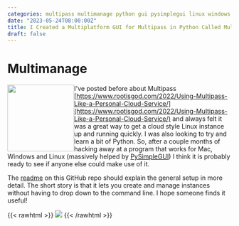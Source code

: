 ```yaml
---
categories: multipass multimanage python gui pysimplegui linux windows mac cloudinit
date: "2023-05-24T08:00:00Z"
title: I Created a Multiplatform GUI for Multipass in Python Called Multimanage
draft: false
---
```


# Multimanage

<img style="float: left;" src="/assets/images/2023/I-Created-A-Multiplatform-GUI-For-Multipass-With-Python/MultiManage-Logo.ico" width=150px>

I've posted before about Multipass [https://www.rootisgod.com/2022/Using-Multipass-Like-a-Personal-Cloud-Service/](https://www.rootisgod.com/2022/Using-Multipass-Like-a-Personal-Cloud-Service/) and always felt it was a great way to get a cloud style Linux instance up and running quickly. I was also looking to try and learn a bit of Python. So, after a couple months of hacking away at a program that works for Mac, Windows and Linux (massively helped by [PySimpleGUI](https://www.pysimplegui.org/)) I think it is probably ready to see if anyone else could make use of it.

The [readme](https://github.com/rootisgod/MultiManage#readme) on this GitHub repo should explain the general setup in more detail. The short story is that it lets you create and manage instances without having to drop down to the command line. I hope someone finds it useful!

{{< rawhtml >}}
<a data-fancybox="gallery" href="/assets/images/2023/I-Created-A-Multiplatform-GUI-For-Multipass-With-Python/screenshot.png"><img src="/assets/images/2023/I-Created-A-Multiplatform-GUI-For-Multipass-With-Python/screenshot.png"></a>
{{< /rawhtml >}}
